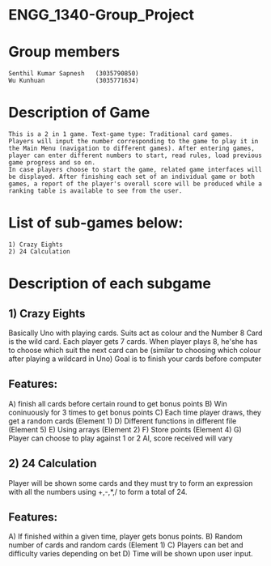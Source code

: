 #   ENGG_1340-Group_Project 

#   Group members
    Senthil Kumar Sapnesh   (3035790850)
    Wu Kunhuan              (3035771634)



#   Description of Game
    This is a 2 in 1 game. Text-game type: Traditional card games. 
    Players will input the number corresponding to the game to play it in the Main Menu (navigation to different games). After entering games, player can enter different numbers to start, read rules, load previous game progress and so on.
    In case players choose to start the game, related game interfaces will be displayed. After finishing each set of an individual game or both games, a report of the player's overall score will be produced while a ranking table is available to see from the user. 



#   List of sub-games below:
    1) Crazy Eights
    2) 24 Calculation



#   Description of each subgame

##  1) Crazy Eights
Basically Uno with playing cards. Suits act as colour and the Number 8 Card is the wild card.
Each player gets 7 cards. When player plays 8, he'she has to choose which suit the next card can be (similar to choosing which colour after playing a wildcard in Uno)
Goal is to finish your cards before computer

## Features:
A) finish all cards before certain round to get bonus points
B) Win coninuously for 3 times to get bonus points
C) Each time player draws, they get a random cards (Element 1)
D) Different functions in different file (Element 5)
E) Using arrays (Element 2)
F) Store points (Element 4)
G) Player can choose to play against 1 or 2 AI, score received will vary



## 2) 24 Calculation
Player will be shown some cards and they must try to form an expression with all the numbers using +,-,*,/ to form a total of 24.

## Features:
A) If finished within a given time, player gets bonus points.
B) Random number of cards and random cards (Element 1)
C) Players can bet and difficulty varies depending on bet
D) Time will be shown upon user input.
